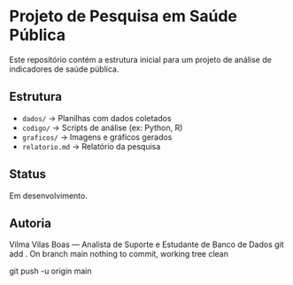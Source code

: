 # Projeto de Pesquisa em Saúde Pública

Este repositório contém a estrutura inicial para um projeto de análise de indicadores de saúde pública.

## Estrutura

- `dados/` → Planilhas com dados coletados
- `codigo/` → Scripts de análise (ex: Python, R)
- `graficos/` → Imagens e gráficos gerados
- `relatorio.md` → Relatório da pesquisa

## Status
Em desenvolvimento.

## Autoria
Vilma Vilas Boas — Analista de Suporte e Estudante de Banco de Dados
git add .
On branch main
nothing to commit, working tree clean

git push -u origin main

